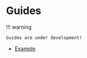 # Guides

!!! warning

    Guides are under development!

<!-- Links are relative to file -->
- [Example](example.md)

